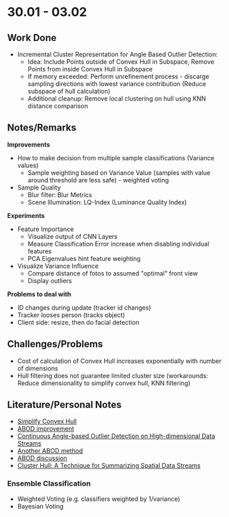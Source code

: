 # 30.01 - 03.02

## Work Done

- Incremental Cluster Representation for Angle Based Outlier Detection:
	- Idea: Include Points outside of Convex Hull in Subspace, Remove Points from inside Convex Hull in Subspace
	- If memory exceeded: Perform unrefinement process - discarge sampling directions with lowest variance contribution (Reduce subspace of hull calculation)
	- Additional cleanup: Remove local clustering on hull using KNN distance comparison

## Notes/Remarks

**Improvements**
- How to make decision from multiple sample classifications (Variance values)
	- Sample weighting based on Variance Value (samples with value around threshold are less safe) - weighted voting
- Sample Quality
	- Blur filter: Blur Metrics
	- Scene Illumination: LQ-Index (Luminance Quality Index)
	
	
**Experiments**
- Feature Importance
	- Visualize output of CNN Layers
	- Measure Classification Error increase when disabling individual features
	- PCA Eigenvalues hint feature weighting
- Visualize Variance Influence
	- Compare distance of fotos to assumed "optimal" front view
	- Display outliers
	
**Problems to deal with**
- ID changes during update (tracker id changes)
- Tracker looses person (tracks object)
- Client side: resize, then do facial detection
	
	
## Challenges/Problems

- Cost of calculation of Convex Hull increases exponentially with number of dimensions
- Hull filtering does not guarantee limited cluster size (workarounds: Reduce dimensionality to simplify convex hull, KNN filtering)

## Literature/Personal Notes

- [Simplify Convex Hull](https://en.wikipedia.org/wiki/Ramer%E2%80%93Douglas%E2%80%93Peucker_algorithm)
- [ABOD improvement](http://link.springer.com/chapter/10.1007/978-3-319-13359-1_34)
- [Continuous Angle-based Outlier Detection on High-dimensional Data Streams](http://dl.acm.org/citation.cfm?id=2790775)
- [Another ABOD method](http://www.itu.dk/people/pagh/papers/outlier.pdf)
- [ABOD discussion](https://pdfs.semanticscholar.org/b56f/31b8af2f657bf1d98c2f4679353dbca71e69.pdf)
- [Cluster Hull: A Technique for Summarizing Spatial Data Streams](https://www.cs.ucsb.edu/~suri/psdir/icde06.pdf)


### Ensemble Classification

- Weighted Voting (e.g. classifiers weighted by 1/variance)
- Bayesian Voting

